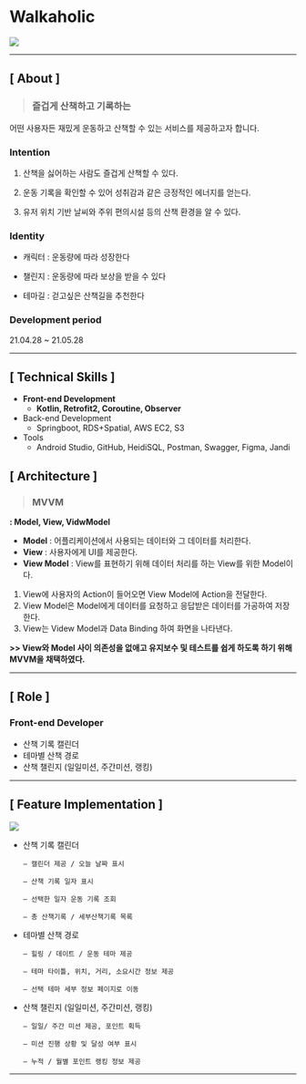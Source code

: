 # Walkaholic

<img src="https://user-images.githubusercontent.com/79898245/154683354-430101e7-b5b9-4d25-bc21-2b057d4a00c9.png">

---

## **[ About ]**
> ### **즐겁게 산책하고 기록하는**

어떤 사용자든 재밌게 운동하고 산책할 수 있는 서비스를 제공하고자 합니다.

### Intention
1. 산책을 싫어하는 사람도 즐겁게 산책할 수 있다.

2. 운동 기록을 확인할 수 있어 성취감과 같은 긍정적인 에너지를 얻는다.

3. 유저 위치 기반 날씨와 주위 편의시설 등의 산책 환경을 알 수 있다.

### Identity
* 캐릭터 : 운동량에 따라 성장한다

* 챌린지 : 운동량에 따라 보상을 받을 수 있다

* 테마길 : 걷고싶은 산책길을 추천한다

### Development period
21.04.28 ~ 21.05.28

---

## **[ Technical Skills ]**

*   **Front-end Development**
    *   **Kotlin, Retrofit2, Coroutine, Observer**
*   Back-end Development
    *   Springboot, RDS+Spatial, AWS EC2, S3
*   Tools
    *   Android Studio, GitHub, HeidiSQL, Postman, Swagger, Figma, Jandi

## **[ Architecture ]**
> ### MVVM
**: Model, View, VidwModel**
- **Model** : 어플리케이션에서 사용되는 데이터와 그 데이터를 처리한다.
- **View** : 사용자에게 UI를 제공한다.
- **View Model** : View를 표현하기 위해 데이터 처리를 하는 View를 위한 Model이다. 

1. View에 사용자의 Action이 들어오면 View Model에 Action을 전달한다.<br>
2. View Model은 Model에게 데이터를 요청하고 응답받은 데이터를 가공하여 저장한다.<br>
3. View는 Videw Model과 Data Binding 하여 화면을 나타낸다.

**>> View와 Model 사이 의존성을 없애고 유지보수 및 테스트를 쉽게 하도록 하기 위해 MVVM을 채택하였다.**

---

## **[ Role ]**
### **Front-end Developer**
* 산책 기록 캘린더
* 테마별 산책 경로
* 산책 챌린지 (일일미션, 주간미션, 랭킹)

---

## **[ Feature Implementation ]**
<img src="https://user-images.githubusercontent.com/79898245/154691753-8338d1c2-34f7-4045-93e3-5289a968f934.png">

- 산책 기록 캘린더

      — 캘린더 제공 / 오늘 날짜 표시
      
      — 산책 기록 일자 표시
    
      — 선택한 일자 운동 기록 조회
      
      — 총 산책기록 / 세부산책기록 목록
      
- 테마별 산책 경로
     
      — 힐링 / 데이트 / 운동 테마 제공
    
      — 테마 타이틀, 위치, 거리, 소요시간 정보 제공
      
      — 선택 테마 세부 정보 페이지로 이동

- 산책 챌린지 (일일미션, 주간미션, 랭킹)

      — 일일/ 주간 미션 제공, 포인트 획득
    
      — 미션 진행 상황 및 달성 여부 표시
      
      — 누적 / 월별 포인트 랭킹 정보 제공

---
